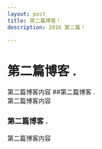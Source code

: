 ```yaml
---
layout: post
title: 第二篇博客！
description: 2016 第二篇！

---
```

# 第二篇博客 .  
第二篇博客内容
##第二篇博客 .  
第二篇博客内容
### 第二篇博客 .  
第二篇博客内容
